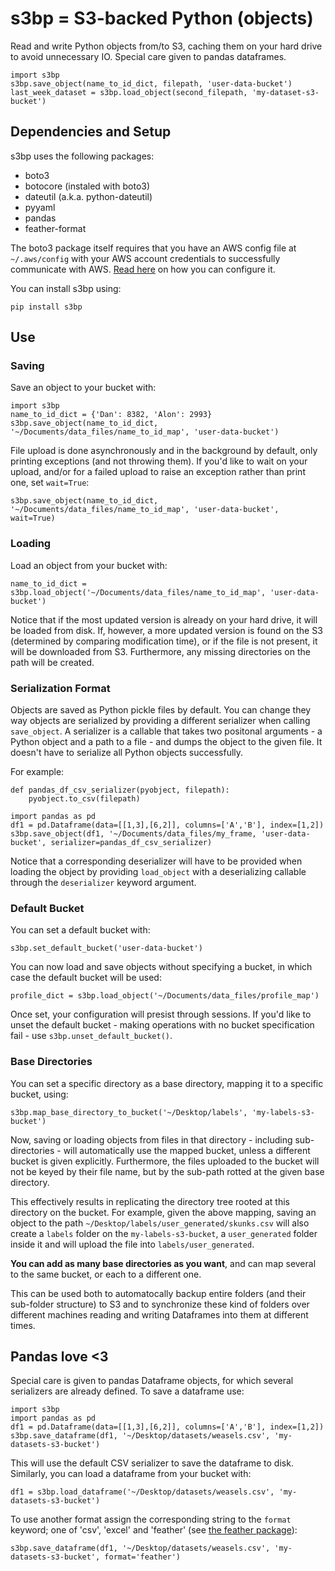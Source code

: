 # s3bp = S3-backed Python (objects)

Read and write Python objects from/to S3, caching them on your hard drive to avoid unnecessary IO.
Special care given to pandas dataframes.

```
import s3bp
s3bp.save_object(name_to_id_dict, filepath, 'user-data-bucket')
last_week_dataset = s3bp.load_object(second_filepath, 'my-dataset-s3-bucket')
```

## Dependencies and Setup

s3bp uses the following packages:
- boto3
- botocore (instaled with boto3)
- dateutil (a.k.a. python-dateutil)
- pyyaml
- pandas
- feather-format

The boto3 package itself requires that you have an AWS config file at ```~/.aws/config``` with your AWS account credentials to successfully communicate with AWS. [Read here](http://docs.aws.amazon.com/cli/latest/userguide/cli-chap-getting-started.html) on how you can configure it.

You can install s3bp using:
```
pip install s3bp
```

## Use

### Saving
Save an object to your bucket with:
```
import s3bp
name_to_id_dict = {'Dan': 8382, 'Alon': 2993}
s3bp.save_object(name_to_id_dict, '~/Documents/data_files/name_to_id_map', 'user-data-bucket')
```
File upload is done asynchronously and in the background by default, only printing exceptions (and not throwing them). If you'd like to wait on your upload, and/or for a failed upload to raise an exception rather than print one, set ```wait=True```:
```
s3bp.save_object(name_to_id_dict, '~/Documents/data_files/name_to_id_map', 'user-data-bucket', wait=True)
```



### Loading
Load an object from your bucket with:
```
name_to_id_dict = s3bp.load_object('~/Documents/data_files/name_to_id_map', 'user-data-bucket')
```
Notice that if the most updated version is already on your hard drive, it will be loaded from disk. If, however, a more updated version is found on the S3 (determined by comparing modification time), or if the file is not present, it will be downloaded from S3. Furthermore, any missing directories on the path will be created.

### Serialization Format

Objects are saved as Python pickle files by default. You can change they way objects are serialized by providing a different serializer when calling ```save_object```. A serializer is a callable that takes two positonal arguments - a Python object and a path to a file - and dumps the object to the given file. It doesn't have to serialize all Python objects successfully.

For example:
```
def pandas_df_csv_serializer(pyobject, filepath):
    pyobject.to_csv(filepath)
    
import pandas as pd
df1 = pd.Dataframe(data=[[1,3],[6,2]], columns=['A','B'], index=[1,2])
s3bp.save_object(df1, '~/Documents/data_files/my_frame, 'user-data-bucket', serializer=pandas_df_csv_serializer)
```

Notice that a corresponding deserializer will have to be provided when loading the object by providing ```load_object``` with a deserializing callable through the ```deserializer``` keyword argument.

### Default Bucket
You can set a default bucket with:
```
s3bp.set_default_bucket('user-data-bucket')
```

You can now load and save objects without specifying a bucket, in which case the default bucket will be used:
```
profile_dict = s3bp.load_object('~/Documents/data_files/profile_map')
```
Once set, your configuration will presist through sessions. If you'd like to unset the default bucket - making operations with no bucket specification fail - use ```s3bp.unset_default_bucket()```.

### Base Directories
You can set a specific directory as a base directory, mapping it to a specific bucket, using:
```
s3bp.map_base_directory_to_bucket('~/Desktop/labels', 'my-labels-s3-bucket')
```
Now, saving or loading objects from files in that directory - including sub-directories - will automatically use the mapped bucket, unless a different bucket is given explicitly. Furthermore, the files uploaded to the bucket will not be keyed by their file name, but by the sub-path rotted at the given base directory.

This effectively results in replicating the directory tree rooted at this directory on the bucket. For example, given the above mapping, saving an object to the path ```~/Desktop/labels/user_generated/skunks.csv``` will also create a ```labels``` folder on the ```my-labels-s3-bucket```, a ```user_generated``` folder inside it and will upload the file into ```labels/user_generated```.

**You can add as many base directories as you want**, and can map several to the same bucket, or each to a different one.

This can be used both to automatocally backup entire folders (and their sub-folder structure) to S3 and to synchronize these kind of folders over different machines reading and writing Dataframes into them at different times.


## Pandas love <3

Special care is given to pandas Dataframe objects, for which several serializers are already defined. To save a dataframe use:

```
import s3bp
import pandas as pd
df1 = pd.Dataframe(data=[[1,3],[6,2]], columns=['A','B'], index=[1,2])
s3bp.save_dataframe(df1, '~/Desktop/datasets/weasels.csv', 'my-datasets-s3-bucket')
```

This will use the default CSV serializer to save the dataframe to disk.
Similarly, you can load a dataframe from your bucket with:
```
df1 = s3bp.load_dataframe('~/Desktop/datasets/weasels.csv', 'my-datasets-s3-bucket')
```

To use another format assign the corresponding string to the ```format``` keyword; one of 'csv', 'excel' and 'feather' (see [the feather package](https://github.com/wesm/feather)):
```
s3bp.save_dataframe(df1, '~/Desktop/datasets/weasels.csv', 'my-datasets-s3-bucket', format='feather')
```
